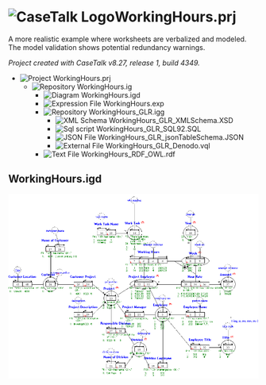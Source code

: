 # ![CaseTalk Logo](https://www.casetalk.com/images/icons/casetalk.png)WorkingHours.prj
A more realistic example where worksheets are verbalized and modeled. The model validation shows potential redundancy warnings.

*Project created with CaseTalk v8.27, release 1, build 4349.*

* ![Project](https://www.casetalk.com/images/icons/prj.png) WorkingHours.prj
  * ![Repository](https://www.casetalk.com/images/icons/ig.png) WorkingHours.ig
    * ![Diagram](https://www.casetalk.com/images/icons/igd.png) WorkingHours.igd
    * ![Expression File](https://www.casetalk.com/images/icons/exp.png) WorkingHours.exp
    * ![Repository](https://www.casetalk.com/images/icons/igg.png) WorkingHours_GLR.igg
      * ![XML Schema](https://www.casetalk.com/images/icons/txt.png) WorkingHours_GLR_XMLSchema.XSD
      * ![Sql script](https://www.casetalk.com/images/icons/txt.png) WorkingHours_GLR_SQL92.SQL
      * ![JSON File](https://www.casetalk.com/images/icons/json.png) WorkingHours_GLR_jsonTableSchema.JSON
      * ![External File](https://www.casetalk.com/images/icons/unknown.png) WorkingHours_GLR_Denodo.vql
    * ![Text File](https://www.casetalk.com/images/icons/txt.png) WorkingHours_RDF_OWL.rdf
## WorkingHours.igd
![Diagram WorkingHours.igd](WorkingHours.png)
